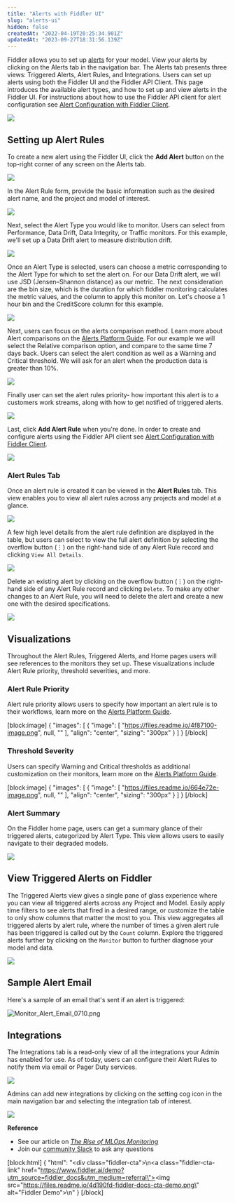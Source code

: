 ```yaml
---
title: "Alerts with Fiddler UI"
slug: "alerts-ui"
hidden: false
createdAt: "2022-04-19T20:25:34.901Z"
updatedAt: "2023-09-27T18:31:56.139Z"
---
```

Fiddler allows you to set up [alerts](https://docs.fiddler.ai/v1.6/docs/alerts-platform) for your model. View your alerts by clicking on the Alerts tab in the navigation bar. The Alerts tab presents three views: Triggered Alerts, Alert Rules, and Integrations. Users can set up alerts using both the Fiddler UI and the Fiddler API Client. This page introduces the available alert types, and how to set up and view alerts in the Fiddler UI. For instructions about how to use the Fiddler API client for alert configuration see [Alert Configuration with Fiddler Client](doc:alerts-client).

![](https://files.readme.io/1730387-image.png)

## Setting up Alert Rules

To create a new alert using the Fiddler UI, click the **Add Alert** button on the top-right corner of any screen on the Alerts tab. 

![](https://files.readme.io/78537d3-image.png)

In the Alert Rule form, provide the basic information such as the desired alert name, and the project and model of interest. 

![](https://files.readme.io/8418e4f-image.png)

Next, select the Alert Type you would like to monitor. Users can select from Performance, Data Drift, Data Integrity, or Traffic monitors. For this example, we'll set up a Data Drift alert to measure distribution drift.

![](https://files.readme.io/d51ca30-image.png)

Once an Alert Type is selected, users can choose a metric corresponding to the Alert Type for which to set the alert on. For our Data Drift alert, we will use JSD (Jensen–Shannon distance) as our metric. The next consideration are the bin size, which is the duration for which fiddler monitoring calculates the metric values, and the column to apply this monitor on. Let's choose a 1 hour bin and the CreditScore column for this example. 

![](https://files.readme.io/9ba686e-image.png)

Next, users can focus on the alerts comparison method. Learn more about Alert comparisons on the [Alerts Platform Guide](https://docs.fiddler.ai/v1.6/docs/alerts-platform). For our example we will select the Relative comparison option, and compare to the same time 7 days back. Users can select the alert condition as well as a Warning and Critical threshold. We will ask for an alert when the production data is greater than 10%.

![](https://files.readme.io/cb3f4b0-image.png)

Finally user can set the alert rules priority- how important this alert is to a customers work streams, along with how to get notified of triggered alerts. 

![](https://files.readme.io/0e75a9e-image.png)

 Last, click **Add Alert Rule** when you're done. In order to create and configure alerts using the Fiddler API client see [Alert Configuration with Fiddler Client](https://docs.fiddler.ai/v1.5/docs/fiddler-ui).

![](https://files.readme.io/72a1e8b-image.png)

### Alert Rules Tab

Once an alert rule is created it can be viewed in the **Alert Rules** tab. This view enables you to view all alert rules across any projects and model at a glance.

![](https://files.readme.io/ec2fde7-image.png)

A few high level details from the alert rule definition are displayed in the table, but users can select to view the full alert definition by selecting the overflow button (⋮) on the right-hand side of any Alert Rule record and clicking `View All Details`. 

![](https://files.readme.io/0e1dbdc-image.png)

Delete an existing alert by clicking on the overflow button (⋮) on the right-hand side of any Alert Rule record and clicking `Delete`. To make any other changes to an Alert Rule, you will need to delete the alert and create a new one with the desired specifications. 

![](https://files.readme.io/eddf05e-image.png)

## Visualizations

Throughout the Alert Rules, Triggered Alerts, and Home pages users will see references to the monitors they set up. These visualizations include Alert Rule priority, threshold severities, and more.

### Alert Rule Priority

Alert rule priority allows users to specify how important an alert rule is to their workflows, learn more on the [Alerts Platform Guide](https://docs.fiddler.ai/v1.6/docs/alerts-platform).

[block:image]
{
  "images": [
    {
      "image": [
        "https://files.readme.io/4f87100-image.png",
        null,
        ""
      ],
      "align": "center",
      "sizing": "300px"
    }
  ]
}
[/block]


### Threshold Severity

Users can specify Warning and Critical thresholds as additional customization on their monitors, learn more on the [Alerts Platform Guide](https://docs.fiddler.ai/v1.6/docs/alerts-platform).

[block:image]
{
  "images": [
    {
      "image": [
        "https://files.readme.io/664e72e-image.png",
        null,
        ""
      ],
      "align": "center",
      "sizing": "300px"
    }
  ]
}
[/block]


### Alert Summary

On the Fiddler home page, users can get a summary glance of their triggered alerts, categorized by Alert Type. This view allows users to easily navigate to their degraded models.

![](https://files.readme.io/3f76938-image.png)

## View Triggered Alerts on Fiddler

The Triggered Alerts view gives a single pane of glass experience where you can view all triggered alerts across any Project and Model. Easily apply time filters to see alerts that fired in a desired range, or customize the table to only show columns that matter the most to you. This view aggregates all triggered alerts by alert rule, where the number of times a given alert rule has been triggered is called out by the `Count` column. Explore the triggered alerts further by clicking on the `Monitor` button to further diagnose your model and data.

![](https://files.readme.io/30a5ab5-Screen_Shot_2022-10-03_at_3.39.32_PM.png)

## Sample Alert Email

Here's a sample of an email that's sent if an alert is triggered:

![](https://files.readme.io/9dfc566-Monitor_Alert_Email_0710.png "Monitor_Alert_Email_0710.png")

## Integrations

The Integrations tab is a read-only view of all the integrations your Admin has enabled for use. As of today, users can configure their Alert Rules to notify them via email or Pager Duty services.

![](https://files.readme.io/7462149-image.png)

Admins can add new integrations by clicking on the setting cog icon in the main navigation bar and selecting the integration tab of interest.

![](https://files.readme.io/6ee3027-Screen_Shot_2022-10-03_at_4.16.00_PM.png)

**Reference**

- See our article on [_The Rise of MLOps Monitoring_](https://www.fiddler.ai/blog/the-rise-of-mlops-monitoring)
- Join our [community Slack](https://www.fiddler.ai/slackinvite) to ask any questions

[block:html]
{
  "html": "<div class=\"fiddler-cta\">\n<a class=\"fiddler-cta-link\" href=\"https://www.fiddler.ai/demo?utm_source=fiddler_docs&utm_medium=referral\"><img src=\"https://files.readme.io/4d190fd-fiddler-docs-cta-demo.png\" alt=\"Fiddler Demo\"></a>\n</div>"
}
[/block]